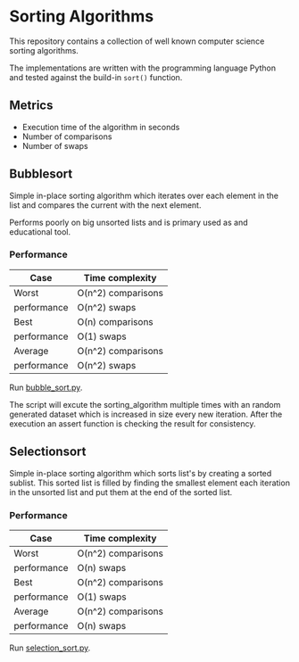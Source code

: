 # Sorting Algorithms

This repository contains a collection of well known computer science sorting algorithms.

The implementations are written with the programming language Python and tested against the build-in `sort()` function.

## Metrics

- Execution time of the algorithm in seconds
- Number of comparisons
- Number of swaps

## Bubblesort

Simple in-place sorting algorithm which iterates over each element in the list and compares the current with the next element.

Performs poorly on big unsorted lists and is primary used as and educational tool.

### Performance

| Case     | Time complexity         |
|----------|-------------------------|
| Worst       | O(n^2) comparisons   |
| performance | O(n^2) swaps         |
| Best        | O(n) comparisons     |
| performance | O(1) swaps           |
| Average     | O(n^2) comparisons   |
| performance | O(n^2) swaps         |

Run [bubble_sort.py](bubble_sort.py).

The script will excute the sorting_algorithm multiple times with an random generated dataset which is increased in size every new iteration. After the execution an assert function is checking the result for consistency.

## Selectionsort

Simple in-place sorting algorithm which sorts list's by creating a sorted sublist. This sorted list is filled by finding the smallest element each iteration in the unsorted list and put them at the end of the sorted list.

### Performance

| Case     | Time complexity      |
|----------|----------------------|
| Worst       | O(n^2) comparisons|
| performance | O(n) swaps        |
| Best        | O(n^2) comparisons|
| performance | O(1) swaps        |
| Average     | O(n^2) comparisons|
| performance | O(n) swaps        |

Run [selection_sort.py](selection_sort.py).
